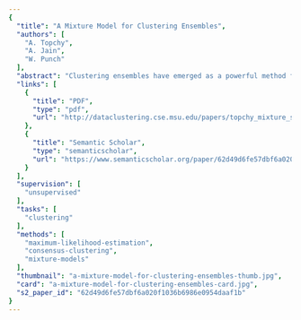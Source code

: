 ```yaml
---
{
  "title": "A Mixture Model for Clustering Ensembles",
  "authors": [
    "A. Topchy",
    "A. Jain",
    "W. Punch"
  ],
  "abstract": "Clustering ensembles have emerged as a powerful method for improving both the robustness and the stability of unsupervised classification solutions. However, finding a consensus clustering from multiple partitions is a difficult problem that can be approached from graph-based, combinatorial or statistical perspectives. We offer a probabilistic model of consensus using a finite mixture of multinomial distributions in a space of clusterings. A combined partition is found as a solution to the corresponding maximum likelihood problem using the EM algorithm. The excellent scalability of this algorithm and comprehensible underlying model are particularly important for clustering of large datasets. This study compares the performance of the EM consensus algorithm with other fusion approaches for clustering ensembles. We also analyze clustering ensembles with incomplete information and the effect of missing cluster labels on the quality of overall consensus. Experimental results demonstrate the effectiveness of the proposed method on large real-world datasets. keywords: unsupervised learning, clustering ensemble, consensus function, mixture model, EM algorithm.",
  "links": [
    {
      "title": "PDF",
      "type": "pdf",
      "url": "http://dataclustering.cse.msu.edu/papers/topchy_mixture_siam_accepted.pdf"
    },
    {
      "title": "Semantic Scholar",
      "type": "semanticscholar",
      "url": "https://www.semanticscholar.org/paper/62d49d6fe57dbf6a020f1036b6986e0954daaf1b"
    }
  ],
  "supervision": [
    "unsupervised"
  ],
  "tasks": [
    "clustering"
  ],
  "methods": [
    "maximum-likelihood-estimation",
    "consensus-clustering",
    "mixture-models"
  ],
  "thumbnail": "a-mixture-model-for-clustering-ensembles-thumb.jpg",
  "card": "a-mixture-model-for-clustering-ensembles-card.jpg",
  "s2_paper_id": "62d49d6fe57dbf6a020f1036b6986e0954daaf1b"
}
---
```


